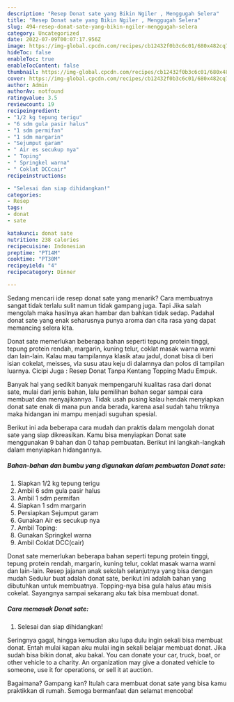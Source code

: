 ```yaml
---
description: "Resep Donat sate yang Bikin Ngiler , Menggugah Selera"
title: "Resep Donat sate yang Bikin Ngiler , Menggugah Selera"
slug: 494-resep-donat-sate-yang-bikin-ngiler-menggugah-selera
category: Uncategorized
date: 2022-07-09T00:07:17.956Z
image: https://img-global.cpcdn.com/recipes/cb12432f0b3c6c01/680x482cq70/donat-sate-foto-resep-utama.jpg
hideToc: false
enableToc: true
enableTocContent: false
thumbnail: https://img-global.cpcdn.com/recipes/cb12432f0b3c6c01/680x482cq70/donat-sate-foto-resep-utama.jpg
cover: https://img-global.cpcdn.com/recipes/cb12432f0b3c6c01/680x482cq70/donat-sate-foto-resep-utama.jpg
author: Admin
authorAv: notfound
ratingvalue: 3.5
reviewcount: 19
recipeingredient:
- "1/2 kg tepung terigu"
- "6 sdm gula pasir halus"
- "1 sdm permifan"
- "1 sdm margarin"
- "Sejumput garam"
- " Air es secukup nya"
- " Toping"
- " Springkel warna"
- " Coklat DCCcair"
recipeinstructions:

- "Selesai dan siap dihidangkan!"
categories:
- Resep
tags:
- donat
- sate

katakunci: donat sate 
nutrition: 238 calories
recipecuisine: Indonesian
preptime: "PT14M"
cooktime: "PT30M"
recipeyield: "4"
recipecategory: Dinner

---
```



Sedang mencari ide resep donat sate yang menarik? Cara membuatnya sangat tidak terlalu sulit namun tidak gampang juga. Tapi Jika salah mengolah maka hasilnya akan hambar dan bahkan tidak sedap. Padahal donat sate yang enak seharusnya punya aroma dan cita rasa yang dapat memancing selera kita.


Donat sate memerlukan beberapa bahan seperti tepung protein tinggi, tepung protein rendah, margarin, kuning telur, coklat masak warna warni dan lain-lain. Kalau mau tampilannya klasik atau jadul, donat bisa di beri isian cokelat, meisses, vla susu atau keju di dalamnya dan polos di tampilan luarnya. Cicipi Juga : Resep Donat Tanpa Kentang Topping Madu Empuk.

Banyak hal yang sedikit banyak mempengaruhi kualitas rasa dari donat sate, mulai dari jenis bahan, lalu pemilihan bahan segar sampai cara membuat dan menyajikannya. Tidak usah pusing kalau hendak menyiapkan donat sate enak di mana pun anda berada, karena asal sudah tahu triknya maka hidangan ini mampu menjadi suguhan spesial.


Berikut ini ada beberapa cara mudah dan praktis dalam mengolah donat sate yang siap dikreasikan. Kamu bisa menyiapkan Donat sate menggunakan 9 bahan dan 0 tahap pembuatan. Berikut ini langkah-langkah dalam menyiapkan hidangannya.

<!--inarticleads1-->

##### Bahan-bahan dan bumbu yang digunakan dalam pembuatan Donat sate:

1. Siapkan 1/2 kg tepung terigu
1. Ambil 6 sdm gula pasir halus
1. Ambil 1 sdm permifan
1. Siapkan 1 sdm margarin
1. Persiapkan Sejumput garam
1. Gunakan  Air es secukup nya
1. Ambil  Toping:
1. Gunakan  Springkel warna
1. Ambil  Coklat DCC(cair)


Donat sate memerlukan beberapa bahan seperti tepung protein tinggi, tepung protein rendah, margarin, kuning telur, coklat masak warna warni dan lain-lain. Resep jajanan anak sekolah selanjutnya yang bisa dengan mudah Sedulur buat adalah donat sate, berikut ini adalah bahan yang dibutuhkan untuk membuatnya. Topping-nya bisa gula halus atau misis cokelat. Sayangnya sampai sekarang aku tak bisa membuat donat. 

<!--inarticleads2-->

##### Cara memasak Donat sate:


1. Selesai dan siap dihidangkan!

Seringnya gagal, hingga kemudian aku lupa dulu ingin sekali bisa membuat donat. Entah mulai kapan aku mulai ingin sekali belajar membuat donat. Jika sudah bisa bikin donat, aku bakal. You can donate your car, truck, boat, or other vehicle to a charity. An organization may give a donated vehicle to someone, use it for operations, or sell it at auction. 

Bagaimana? Gampang kan? Itulah cara membuat donat sate yang bisa kamu praktikkan di rumah. Semoga bermanfaat dan selamat mencoba!
